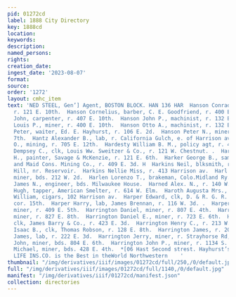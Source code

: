 ```yaml
---
pid: 01272cd
label: 1888 City Directory
key: 1888cd
location: 
keywords: 
description: 
named_persons: 
rights: 
creation_date: 
ingest_date: '2023-08-07'
format: 
source: 
order: '1272'
layout: cmhc_item
text: 'NED STEEL, Gen’] Agent, BOSTON BLOCK. HAN 136 HAR  Hanson Conrad E., mining,
  r. 121 E. 10th.  Hanson Cornelius, barber, C. E. Goodfriend, r. 400 E. 10th.  Hanson
  John, carpenter, r. 407 E. 10th.  Hanson John P., machinist, r. 132 E. 7th.  Hanson
  Louis P., miner, r. 400 E. 10th.  Hanson Otto A., machinist, r. 132 E. 7th.  Hanson
  Peter, waiter, Ed. E. Hayhurst, r. 106 E. 2d.  Hanson Peter N., miner, r. 429 E.
  7th.  Hantz Alexander B., lab, r. California Gulch, e. of Harrison av.  Hanway Joseph
  O., mining, r. 705 E. 12th.  Hardesty William B. M., policy agt, r. 410 N. Spruce.  Harding
  Dempsey C., clk, Louis Ww. Sweitzer & Co., r. 121 W. Chestnut. .  Harding Harris
  H., painter, Savage & McKenzie, r. 121 E. 6th.  Harker George B., sampler, Henriett
  and Maid Cons. Mining Co., r. 409 E. 3d. H  Harkins Neil, blksmith, r. Carbonate
  Hill, nr. Reservoir.  Harkins Nellie Miss, r. 413 Harrison av.  Harl William S.,
  miner, bds. 212 W. 2d.  Harlen Lorenzo T., brakeman, Colo.Midland Ry., r.613 N.Spruce.  Harlow
  James N., engineer, bds. Milwaukee House.  Harned Alex. N., r. 140 W. 4th.  Harney
  Hugh, tapper, American Smelter, r. 614 W. Elm.  Haroth Augusta Mrs., r. 396 E. 2d.  Harp
  William, cigars, 102 Harrison av.  Harper Edward, clk, D. & R. G. R. R., r. Poplar,
  cor. 15th.  Harper Harry, lab, James Brennan, r. 116 W. 3d. .  Harper Thomas E.,
  miner, r. 409 E. 5th.  Harrington Daniel, miner, r. 807 E. 4th.  Harrington Daniel,
  miner, r. 827 E. 8th.  Harrington Daniel E., miner, r. 723 E. 6th.  Harrington Eddie,
  clk, James Barry & Co., r. 423 E. 3d.  Harrington Henry C., r. 213 W. 6th.  Harrington
  Isaac B., clk, Thomas Robson, r. 128 E. 8th.  Harrington James, r. 204 E. 10th.  Harrington
  James, lab, r. 222 E. 3d.  Harrington Jerry, miner, r. Strayhorse Rd, head E. 5th.  Harrington
  John, miner, bds. 804 E. 6th.  Harrington John P., miner, r. 1134 S. Toledo av.  Harrington
  Michael, miner, bds. 428 E. 4th.  *[06 Hast Second strest. Hayhurst’s Com’! Restaurant  MUTUAL
  LIFE INS.CO. is the Best in theWorld Northwestern    '
thumbnail: "/img/derivatives/iiif/images/01272cd/full/250,/0/default.jpg"
full: "/img/derivatives/iiif/images/01272cd/full/1140,/0/default.jpg"
manifest: "/img/derivatives/iiif/01272cd/manifest.json"
collection: directories
---
```

